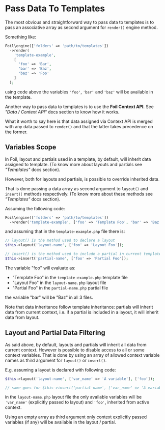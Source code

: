 <!--
currentMenu: "passdata"
currentSection: "Data"
title: "Pass Data To Templates"
-->

# Pass Data To Templates

The most obvious and straightforward way to pass data to templates is to pass an associative array
as second argument for `render()` engine method.

Something like:

```php
Foil\engine(['folders' => 'path/to/templates'])
  ->render(
    'template-example',
    [
      'foo' => 'Bar',
      'bar' => 'Baz',
      'baz' => 'Foo'
    ]
  );
```

using code above the variables `'foo'`, `'bar'` and `'baz'` will be available in the template.

Another way to pass data to templates is to use the **Foil Context API**. See *"Data / Context API"* docs section
to know how it works.

What it worth to say here is that data assigned via Context API is merged with any data passed to `render()`
and that the latter takes precedence on the former.

## Variables Scope

In Foil, layout and partials used in a template, by default, will inherit data assigned to template.
(To know more about layouts and partials see *"Templates"* docs section).

However, both for layouts and partials, is possible to override inherited data.

That is done passing a data array as second argument to `layout()` and `insert()` methods respectively.
(To know more about these methods see *"Templates"* docs section).

Assuming the following code:

```php
Foil\engine(['folders' => 'path/to/templates'])
  ->render('template-example', ['foo' => 'Template Foo', 'bar' => 'Baz']);
```

and assuming that in the `template-example.php` file there is:

```php
// layout() is the method used to declare a layout
$this->layout('layout-name', ['foo' => 'Layout Foo']);

// insert() is the method used to include a partial in current template
$this->insert('partial-name', ['foo' => 'Partial Foo']);
```

The variable "foo" will evaluate as:

- "Template Foo" in the `template-example.php` template file
- "Layout Foo" in the `layout-name.php` layout file
- "Partial Foo" in the `partial-name.php` partial file

the variable "bar" will be "Baz" in all 3 files.

Note that data inheritance follow template inheritance: partials will inherit data from current context,
i.e. if a partial is included in a layout, it will inherit data from layout.

## Layout and Partial Data Filtering

As said above, by default, layouts and partials will inherit all data from current context.
However is possible to disable access to all or some context variables.
That is done by using an array of allowed context variable names as third argument for `layout()` or `insert()`.

E.g. assuming a layout is declared with following code:

```php
$this->layout('layout-name', ['var_name' => 'A variable'], ['foo']);

// same goes for $this->insert('partial-name', ['var_name' => 'A variable'], ['foo']);
```

in the `layout-name.php` layout file the only available variables will be `'var_name'` (explicitly passed to layout) and `'foo'`, inherited from active context.

Using an empty array as third argument only context explicitly passed variables (if any) will be available in the layout / partial.
